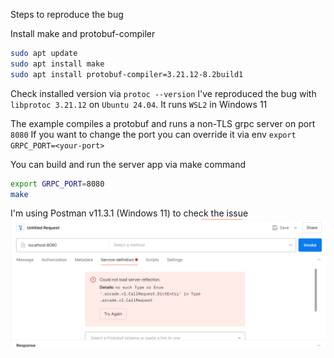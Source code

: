 Steps to reproduce the bug

Install make and protobuf-compiler
```bash
sudo apt update
sudo apt install make
sudo apt install protobuf-compiler=3.21.12-8.2build1
````

Check installed version via
`protoc --version`
I've reproduced the bug with `libprotoc 3.21.12` on `Ubuntu 24.04`. It runs `WSL2` in Windows 11

The example compiles a protobuf and runs a non-TLS grpc server on port `8080`
If you want to change the port you can override it via env `export GRPC_PORT=<your-port>`

You can build and run the server app via make command
```bash
export GRPC_PORT=8080
make
```

I'm using Postman v11.3.1 (Windows 11) to check the issue
<img src="assets/postman.png">
